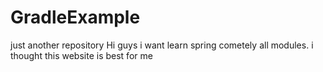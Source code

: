 # GradleExample
just another repository
Hi guys
i want learn spring cometely all modules.
i thought this website is best for me
